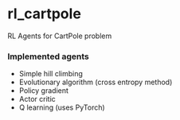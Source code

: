 # rl_cartpole
RL Agents for CartPole problem
### Implemented agents  
- Simple hill climbing  
- Evolutionary algorithm (cross entropy method)
- Policy gradient  
- Actor critic  
- Q learning (uses PyTorch)